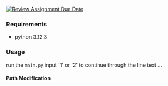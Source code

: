 [![Review Assignment Due Date](https://classroom.github.com/assets/deadline-readme-button-22041afd0340ce965d47ae6ef1cefeee28c7c493a6346c4f15d667ab976d596c.svg)](https://classroom.github.com/a/iDZRBYvt)

### Requirements
* python 3.12.3

### Usage
run the `main.py`
input '1' or '2' to continue through the line text
...
#### Path Modification
